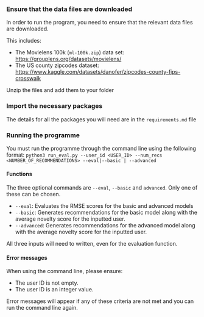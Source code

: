 ### Ensure that the data files are downloaded
In order to run the program, you need to ensure that the relevant data files are downloaded. 

This includes:
 - The Movielens 100k (`ml-100k.zip`) data set: https://grouplens.org/datasets/movielens/
 - The US county zipcodes dataset: https://www.kaggle.com/datasets/danofer/zipcodes-county-fips-crosswalk

Unzip the files and add them to your folder

### Import the necessary packages
The details for all the packages you will need are in the `requirements.md` file

### Running the programme
You must run the programme through the command line using the following format:
`python3 run_eval.py --user_id <USER_ID> --num_recs <NUMBER_OF_RECOMMENDATIONS> --eval|--basic | --advanced`

####  Functions
The three optional commands are `--eval`, `--basic` and `advanced`. Only one of these can be chosen.
 - `--eval`: Evaluates the RMSE scores for the basic and advanced models
 - `--basic`: Generates recommendations for the basic model along with the average novelty score for the inputted user.
 - `--advanced`: Generates recommendations for the advanced model along with the average novelty score for the inputted user.

All three inputs will need to written, even for the evaluation function.

#### Error messages
When using the command line, please ensure:
 - The user ID is not empty.
 - The user ID is an integer value.

Error messages will appear if any of these criteria are not met and you can run the command line again.

